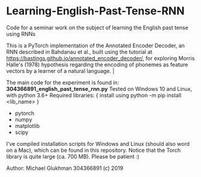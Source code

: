 # Learning-English-Past-Tense-RNN
Code for a seminar work on the subject of learning the English past tense using RNNs

This is a PyTorch implementation of the Annotated Encoder Decoder, an RNN described in Bahdanau et al.,
built using the tutorial at https://bastings.github.io/annotated_encoder_decoder/,
for exploring Morris Halle's (1978) hypothesis regarding the encoding of phonemes as feature vectors
by a learner of a natural language.                        |

The main code for the experiment is found in: __304366891_english_past_tense_rnn.py__
   Tested on Windows 10 and Linux, with python 3.6+
   Required libraries: { install using   python -m pip install <lib_name>  }
   - pytorch
   - numpy
   - matplotlib
   - scipy
   
  I've compiled installation scripts for Windows and Linux (should also word on a Mac), which
  can be found in this repository. 
  Notice that the Torch library is quite large (ca. 700 MB). Please be patient :)
  
  Author: Michael Glukhman 304366891 (c) 2019 
